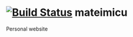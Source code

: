 [![Build Status](https://travis-ci.org/mateimicu/mateimicu.svg?branch=master)](https://travis-ci.org/mateimicu/mateimicu)
mateimicu
=========
Personal website


